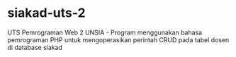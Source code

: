 # siakad-uts-2
UTS Pemrograman Web 2 UNSIA -
Program menggunakan bahasa pemrograman PHP untuk mengoperasikan perintah CRUD pada tabel dosen di database siakad

